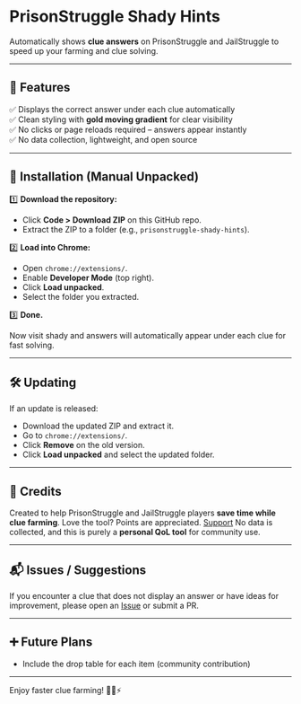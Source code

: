 # PrisonStruggle Shady Hints

Automatically shows **clue answers** on PrisonStruggle and JailStruggle to speed up your farming and clue solving.

---

## 📌 Features

✅ Displays the correct answer under each clue automatically  
✅ Clean styling with **gold moving gradient** for clear visibility  
✅ No clicks or page reloads required – answers appear instantly  
✅ No data collection, lightweight, and open source

---

## 🚀 Installation (Manual Unpacked)

1️⃣ **Download the repository:**

- Click **Code > Download ZIP** on this GitHub repo.
- Extract the ZIP to a folder (e.g., `prisonstruggle-shady-hints`).

2️⃣ **Load into Chrome:**

- Open `chrome://extensions/`.
- Enable **Developer Mode** (top right).
- Click **Load unpacked**.
- Select the folder you extracted.

3️⃣ **Done.**

Now visit shady
and answers will automatically appear under each clue for fast solving.

---

## 🛠️ Updating

If an update is released:

- Download the updated ZIP and extract it.
- Go to `chrome://extensions/`.
- Click **Remove** on the old version.
- Click **Load unpacked** and select the updated folder.

---

## 🩶 Credits

Created to help PrisonStruggle and JailStruggle players **save time while clue farming**.
Love the tool? Points are appreciated. [Support](https://prisonstruggle.com/profiles.php?id=45)
No data is collected, and this is purely a **personal QoL tool** for community use.

---

## 📬 Issues / Suggestions

If you encounter a clue that does not display an answer or have ideas for improvement, please open an [Issue](https://github.com/SCP766/shady-hints-for-prisonstruggle/issues) or submit a PR.

---

## ➕ Future Plans

- Include the drop table for each item (community contribution)

---

Enjoy faster clue farming! 🕵️‍♂️⚡
